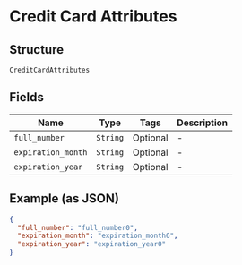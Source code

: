 
# Credit Card Attributes

## Structure

`CreditCardAttributes`

## Fields

| Name | Type | Tags | Description |
|  --- | --- | --- | --- |
| `full_number` | `String` | Optional | - |
| `expiration_month` | `String` | Optional | - |
| `expiration_year` | `String` | Optional | - |

## Example (as JSON)

```json
{
  "full_number": "full_number0",
  "expiration_month": "expiration_month6",
  "expiration_year": "expiration_year0"
}
```

